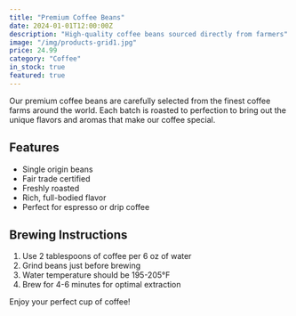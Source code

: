 ```yaml
---
title: "Premium Coffee Beans"
date: 2024-01-01T12:00:00Z
description: "High-quality coffee beans sourced directly from farmers"
image: "/img/products-grid1.jpg"
price: 24.99
category: "Coffee"
in_stock: true
featured: true
---
```


Our premium coffee beans are carefully selected from the finest coffee farms around the world. Each batch is roasted to perfection to bring out the unique flavors and aromas that make our coffee special.

## Features

- Single origin beans
- Fair trade certified
- Freshly roasted
- Rich, full-bodied flavor
- Perfect for espresso or drip coffee

## Brewing Instructions

1. Use 2 tablespoons of coffee per 6 oz of water
2. Grind beans just before brewing
3. Water temperature should be 195-205°F
4. Brew for 4-6 minutes for optimal extraction

Enjoy your perfect cup of coffee!
